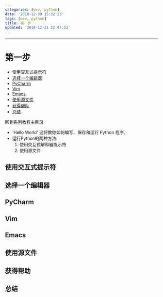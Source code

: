 ```yaml
---
categories: [dev, python]
date: '2018-12-09 15:32:23'
tags: [dev, python]
title: 第一步
updated: '2018-12-21 12:47:53'
...
```

---
# 第一步
<!-- MarkdownTOC -->

- [使用交互式提示符](#%E4%BD%BF%E7%94%A8%E4%BA%A4%E4%BA%92%E5%BC%8F%E6%8F%90%E7%A4%BA%E7%AC%A6)
- [选择一个编辑器](#%E9%80%89%E6%8B%A9%E4%B8%80%E4%B8%AA%E7%BC%96%E8%BE%91%E5%99%A8)
- [PyCharm](#pycharm)
- [Vim](#vim)
- [Emacs](#emacs)
- [使用源文件](#%E4%BD%BF%E7%94%A8%E6%BA%90%E6%96%87%E4%BB%B6)
- [获得帮助](#%E8%8E%B7%E5%BE%97%E5%B8%AE%E5%8A%A9)
- [总结](#%E6%80%BB%E7%BB%93)

<!-- /MarkdownTOC -->
[回到系列教程主目录](./index.md)

-   'Hello World' 这将教你如何编写、保存和运行 Python 程序。  
-   运行Python的两种方法:
    1.  使用交互式解释器提示符
    2.  使用源文件

<a id="%E4%BD%BF%E7%94%A8%E4%BA%A4%E4%BA%92%E5%BC%8F%E6%8F%90%E7%A4%BA%E7%AC%A6"></a>
## 使用交互式提示符
<a id="%E9%80%89%E6%8B%A9%E4%B8%80%E4%B8%AA%E7%BC%96%E8%BE%91%E5%99%A8"></a>
## 选择一个编辑器
<a id="pycharm"></a>
## PyCharm
<a id="vim"></a>
## Vim
<a id="emacs"></a>
## Emacs
<a id="%E4%BD%BF%E7%94%A8%E6%BA%90%E6%96%87%E4%BB%B6"></a>
## 使用源文件
<a id="%E8%8E%B7%E5%BE%97%E5%B8%AE%E5%8A%A9"></a>
## 获得帮助
<a id="%E6%80%BB%E7%BB%93"></a>
## 总结
